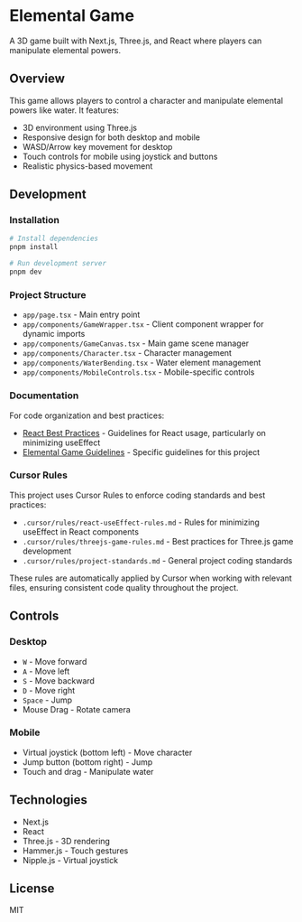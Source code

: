# Elemental Game

A 3D game built with Next.js, Three.js, and React where players can manipulate elemental powers.

## Overview

This game allows players to control a character and manipulate elemental powers like water. It features:

- 3D environment using Three.js
- Responsive design for both desktop and mobile
- WASD/Arrow key movement for desktop
- Touch controls for mobile using joystick and buttons
- Realistic physics-based movement

## Development

### Installation

```bash
# Install dependencies
pnpm install

# Run development server
pnpm dev
```

### Project Structure

- `app/page.tsx` - Main entry point
- `app/components/GameWrapper.tsx` - Client component wrapper for dynamic imports
- `app/components/GameCanvas.tsx` - Main game scene manager
- `app/components/Character.tsx` - Character management
- `app/components/WaterBending.tsx` - Water element management
- `app/components/MobileControls.tsx` - Mobile-specific controls

### Documentation

For code organization and best practices:

- [React Best Practices](./docs/best-practices.md) - Guidelines for React usage, particularly on minimizing useEffect
- [Elemental Game Guidelines](./docs/elemental-game-guidelines.md) - Specific guidelines for this project

### Cursor Rules

This project uses Cursor Rules to enforce coding standards and best practices:

- `.cursor/rules/react-useEffect-rules.md` - Rules for minimizing useEffect in React components
- `.cursor/rules/threejs-game-rules.md` - Best practices for Three.js game development
- `.cursor/rules/project-standards.md` - General project coding standards

These rules are automatically applied by Cursor when working with relevant files, ensuring consistent code quality throughout the project.

## Controls

### Desktop
- `W` - Move forward
- `A` - Move left
- `S` - Move backward
- `D` - Move right
- `Space` - Jump
- Mouse Drag - Rotate camera

### Mobile
- Virtual joystick (bottom left) - Move character
- Jump button (bottom right) - Jump
- Touch and drag - Manipulate water

## Technologies

- Next.js
- React
- Three.js - 3D rendering
- Hammer.js - Touch gestures
- Nipple.js - Virtual joystick

## License

MIT
